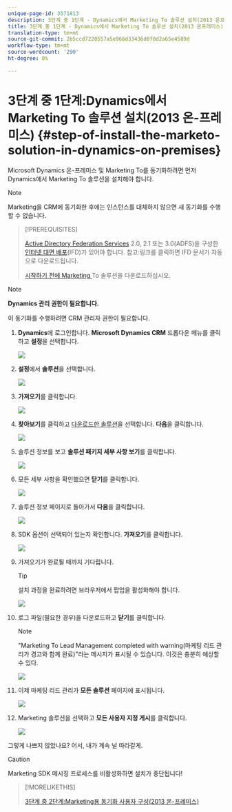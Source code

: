 ```yaml
---
unique-page-id: 3571813
description: 3단계 중 1단계 - Dynamics에서 Marketing To 솔루션 설치(2013 온프레미스) - Marketing Docs - 제품 설명서
title: 3단계 중 1단계 - Dynamics에서 Marketing To 솔루션 설치(2013 온프레미스)
translation-type: tm+mt
source-git-commit: 2b5ccd7220557a5e966d33436d0f0d2a65e4589d
workflow-type: tm+mt
source-wordcount: '290'
ht-degree: 0%

---
```



# 3단계 중 1단계:Dynamics에서 Marketing To 솔루션 설치(2013 온-프레미스) {#step-of-install-the-marketo-solution-in-dynamics-on-premises}

Microsoft Dynamics 온-프레미스 및 Marketing To를 동기화하려면 먼저 Dynamics에서 Marketing To 솔루션을 설치해야 합니다.

>[!NOTE]
>
>Marketing을 CRM에 동기화한 후에는 인스턴스를 대체하지 않으면 새 동기화를 수행할 수 없습니다.

>[!PREREQUISITES]
>
>[Active Directory Federation Services](https://msdn.microsoft.com/en-us/library/bb897402.aspx) 2.0, 2.1 또는 3.0(ADFS)을 구성한 [인터넷 대면 배포](https://www.microsoft.com/en-us/download/confirmation.aspx?id=41701)(IFD)가 있어야 합니다. 참고:링크를 클릭하면 IFD 문서가 자동으로 다운로드됩니다.
>
>[시작하기 전에 Marketing ](/help/marketo/product-docs/crm-sync/microsoft-dynamics-sync/sync-setup/download-the-marketo-lead-management-solution.md) To 솔루션을 다운로드하십시오.

>[!NOTE]
>
>**Dynamics 관리 권한이 필요합니다.**
>
>이 동기화를 수행하려면 CRM 관리자 권한이 필요합니다.

1. **Dynamics**&#x200B;에 로그인합니다. **Microsoft Dynamics CRM** 드롭다운 메뉴를 클릭하고 **설정**&#x200B;을 선택합니다.

   ![](assets/image2014-12-11-10-3a39-3a41.png)

1. **설정**&#x200B;에서 **솔루션**&#x200B;을 선택합니다.

   ![](assets/image2014-12-11-10-3a39-3a51.png)

1. **가져오기**&#x200B;를 클릭합니다.

   ![](assets/image2015-3-26-9-3a52-3a10.png)

1. **찾아보기**&#x200B;를 클릭하고 [다운로드한 솔루션](/help/marketo/product-docs/crm-sync/microsoft-dynamics-sync/sync-setup/download-the-marketo-lead-management-solution.md)을 선택합니다. **다음**&#x200B;을 클릭합니다.

   ![](assets/image2015-3-26-9-3a54-3a1.png)

1. 솔루션 정보를 보고 **솔루션 패키지 세부 사항 보기**&#x200B;를 클릭합니다.

   ![](assets/image2015-11-18-11-3a12-3a8.png)

1. 모든 세부 사항을 확인했으면 **닫기**&#x200B;를 클릭합니다.

   ![](assets/image2015-10-9-14-3a57-3a3.png)

1. 솔루션 정보 페이지로 돌아가서 **다음**&#x200B;을 클릭합니다.

   ![](assets/image2015-3-26-9-3a55-3a17.png)

1. SDK 옵션이 선택되어 있는지 확인합니다. **가져오기**&#x200B;를 클릭합니다.

   ![](assets/image2015-3-26-10-3a3-3a11.png)

1. 가져오기가 완료될 때까지 기다립니다.

   >[!TIP]
   >
   >설치 과정을 완료하려면 브라우저에서 팝업을 활성화해야 합니다.

   ![](assets/image2014-12-11-10-3a41-3a5.png)

1. 로그 파일(필요한 경우)을 다운로드하고 **닫기**&#x200B;를 클릭합니다.

   >[!NOTE]
   >
   >&quot;Marketing To Lead Management completed with warning(마케팅 리드 관리가 경고와 함께 완료)&quot;라는 메시지가 표시될 수 있습니다. 이것은 충분히 예상할 수 있다.

   ![](assets/image2014-12-11-10-3a41-3a14.png)

1. 이제 마케팅 리드 관리가 **모든 솔루션** 페이지에 표시됩니다.

   ![](assets/image2015-3-26-10-3a1-3a21.png)

1. Marketing 솔루션을 선택하고 **모든 사용자 지정 게시**&#x200B;를 클릭합니다.

   ![](assets/image2014-12-11-10-3a41-3a32.png)

그렇게 나쁘지 않았나요? 어서, 내가 계속 널 따라갈게.

>[!CAUTION]
>
>Marketing SDK 메시징 프로세스를 비활성화하면 설치가 중단됩니다!

>[!MORELIKETHIS]
>
>[3단계 중 2단계:Marketing용 동기화 사용자 구성(2013 온-프레미스)](/help/marketo/product-docs/crm-sync/microsoft-dynamics-sync/sync-setup/microsoft-dynamics-2013-on-premises/step-2-of-3-configure.md)
